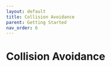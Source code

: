 ```yaml
---
layout: default
title: Collision Avoidance
parent: Getting Started
nav_order: 6
---
```


# Collision Avoidance
